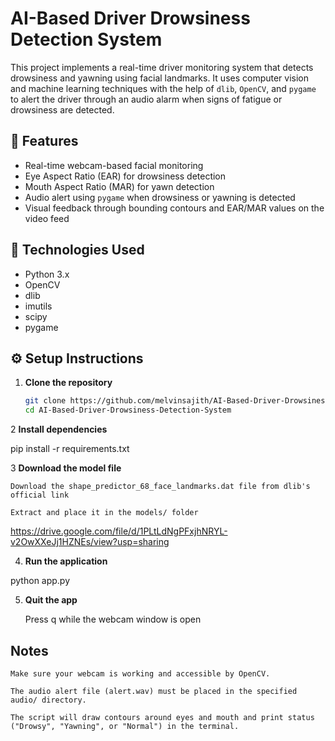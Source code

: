 # AI-Based Driver Drowsiness Detection System

This project implements a real-time driver monitoring system that detects drowsiness and yawning using facial landmarks. It uses computer vision and machine learning techniques with the help of `dlib`, `OpenCV`, and `pygame` to alert the driver through an audio alarm when signs of fatigue or drowsiness are detected.

## 🚀 Features

- Real-time webcam-based facial monitoring
- Eye Aspect Ratio (EAR) for drowsiness detection
- Mouth Aspect Ratio (MAR) for yawn detection
- Audio alert using `pygame` when drowsiness or yawning is detected
- Visual feedback through bounding contours and EAR/MAR values on the video feed

## 🧠 Technologies Used

- Python 3.x
- OpenCV
- dlib
- imutils
- scipy
- pygame


## ⚙️ Setup Instructions

1. **Clone the repository**
   ```bash
   git clone https://github.com/melvinsajith/AI-Based-Driver-Drowsiness-Detection-System.git
   cd AI-Based-Driver-Drowsiness-Detection-System


2 **Install dependencies**

pip install -r requirements.txt

3 **Download the model file**

    Download the shape_predictor_68_face_landmarks.dat file from dlib's official link
   
    Extract and place it in the models/ folder
https://drive.google.com/file/d/1PLtLdNgPFxjhNRYL-v2OwXXeJj1HZNEs/view?usp=sharing

4. **Run the application**

python app.py

5. **Quit the app**

    Press q while the webcam window is open


## Notes

    Make sure your webcam is working and accessible by OpenCV.

    The audio alert file (alert.wav) must be placed in the specified audio/ directory.

    The script will draw contours around eyes and mouth and print status ("Drowsy", "Yawning", or "Normal") in the terminal.

